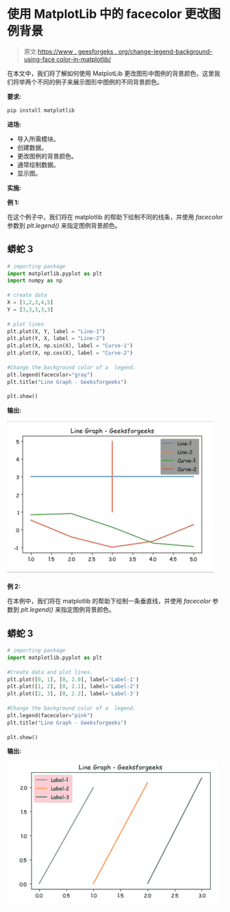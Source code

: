 # 使用 MatplotLib 中的 facecolor 更改图例背景

> 原文:[https://www . geesforgeks . org/change-legend-background-using-face color-in-matplotlib/](https://www.geeksforgeeks.org/change-legend-background-using-facecolor-in-matplotlib/)

在本文中，我们将了解如何使用 MatplotLib 更改图形中图例的背景颜色，这里我们将举两个不同的例子来展示图形中图例的不同背景颜色。

**要求:**

```py
pip install matplotlib
```

**进场:**

*   导入所需模块。
*   创建数据。
*   更改图例的背景颜色。
*   通常绘制数据。
*   显示图。

**实施:**

**例 1:**

在这个例子中，我们将在 matplotlib 的帮助下绘制不同的线条，并使用 *facecolor* 参数到 *plt.legend()* 来指定图例背景颜色。

## 蟒蛇 3

```py
# importing package 
import matplotlib.pyplot as plt 
import numpy as np 

# create data 
X = [1,2,3,4,5] 
Y = [3,3,3,3,3] 

# plot lines 
plt.plot(X, Y, label = "Line-1") 
plt.plot(Y, X, label = "Line-2") 
plt.plot(X, np.sin(X), label = "Curve-1") 
plt.plot(X, np.cos(X), label = "Curve-2") 

#Change the background color of a  legend.
plt.legend(facecolor="gray")
plt.title("Line Graph - Geeksforgeeks")

plt.show()
```

**输出:**

![](img/de22e6f9af9bb08d1043573c724eb971.png)

**例 2:**

在本例中，我们将在 matplotlib 的帮助下绘制一条垂直线，并使用 *facecolor* 参数到 *plt.legend()* 来指定图例背景颜色。

## 蟒蛇 3

```py
# importing package 
import matplotlib.pyplot as plt 

#Create data and plot lines.
plt.plot([0, 1], [0, 2.0], label='Label-1')
plt.plot([1, 2], [0, 2.1], label='Label-2')
plt.plot([2, 3], [0, 2.2], label='Label-3')

#Change the background color of a  legend.
plt.legend(facecolor="pink")
plt.title("Line Graph - Geeksforgeeks")

plt.show()
```

**输出:**

![](img/3f36ddcac1b0d81084b6bc95e3e345b5.png)